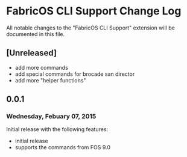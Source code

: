 # FabricOS CLI Support Change Log

All notable changes to the "FabricOS CLI Support" extension will be documented in this file.


## [Unreleased]
* add more commands
* add special commands for brocade san director
* add more "helper functions"


## 0.0.1
### Wednesday, Febuary 07, 2015

Initial release with the following features:

* initial release
* supports the commands from FOS 9.0 